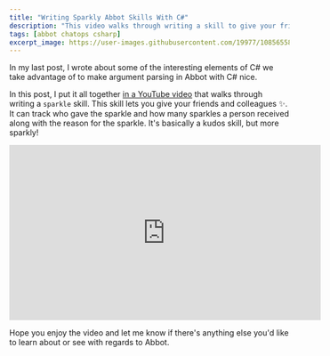 ```yaml
---
title: "Writing Sparkly Abbot Skills With C#"
description: "This video walks through writing a skill to give your friends and colleagues :sparkles:."
tags: [abbot chatops csharp]
excerpt_image: https://user-images.githubusercontent.com/19977/108565585-c7b55c80-72b9-11eb-93bb-db25dd0febb2.png
---
```


In my last post, I wrote about some of the interesting elements of C# we take advantage of to make argument parsing in Abbot with C# nice.

In this post, I put it all together [in a YouTube video](https://www.youtube.com/watch?v=WaTkNraTGU8) that walks through writing a `sparkle` skill. This skill lets you give your friends and colleagues :sparkles:. It can track who gave the sparkle and how many sparkles a person received along with the reason for the sparkle. It's basically a kudos skill, but more sparkly!

<iframe width="560" height="315" src="https://www.youtube.com/embed/WaTkNraTGU8" frameborder="0" allow="accelerometer; autoplay; clipboard-write; encrypted-media; gyroscope; picture-in-picture" allowfullscreen></iframe>

Hope you enjoy the video and let me know if there's anything else you'd like to learn about or see with regards to Abbot.